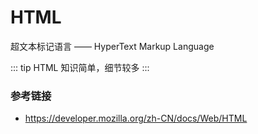 # HTML

超文本标记语言 —— HyperText Markup Language

::: tip
HTML 知识简单，细节较多
:::

### 参考链接

- https://developer.mozilla.org/zh-CN/docs/Web/HTML
